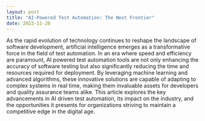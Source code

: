 ```yaml
---
layout: post
title: "AI-Powered Test Automation: The Next Frontier"
date: 2023-11-20
---
```


As the rapid evolution of technology continues to reshape the landscape of software development, artificial intelligence emerges as a transformative force in the field of test automation. In an era where speed and efficiency are paramount, AI powered test automation tools are not only enhancing the accuracy of software testing but also significantly reducing the time and resources required for deployment. By leveraging machine learning and advanced algorithms, these innovative solutions are capable of adapting to complex systems in real time, making them invaluable assets for developers and quality assurance teams alike. This article explores the key advancements in AI driven test automation, its impact on the industry, and the opportunities it presents for organizations striving to maintain a competitive edge in the digital age.

